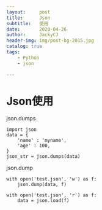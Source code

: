 ```yaml
---
layout:     post
title:      Json
subtitle:   使用
date:       2020-04-26
author:     JackyCJ
header-img: img/post-bg-2015.jpg
catalog: true
tags:
    - Python
    - json

---
```


# Json使用

json.dumps

```
import json
data = {
    'name' : 'myname',
    'age' : 100,
}
json_str = json.dumps(data)
```
json.dump

```
with open('test.json', 'w') as f:
    json.dump(data, f)
 
with open('test.json', 'r') as f:
    data = json.load(f)
```